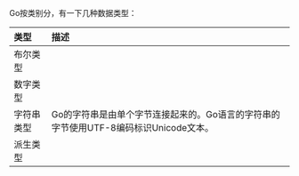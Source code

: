 Go按类别分，有一下几种数据类型：

| 类型 | 描述 |
| :--- | :--- |
| 布尔类型 |  |
| 数字类型 |  |
| 字符串类型 | Go的字符串是由单个字节连接起来的。Go语言的字符串的字节使用UTF-8编码标识Unicode文本。 |
| 派生类型 |  |



